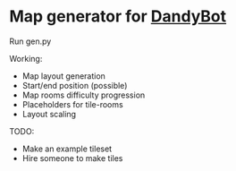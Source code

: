 # Map generator for [DandyBot](https://github.com/true-grue/DandyBot)


Run gen.py


Working:
 - Map layout generation
 - Start/end position (possible)
 - Map rooms difficulty progression
 - Placeholders for tile-rooms
 - Layout scaling


TODO:
 - Make an example tileset
 - Hire someone to make tiles
